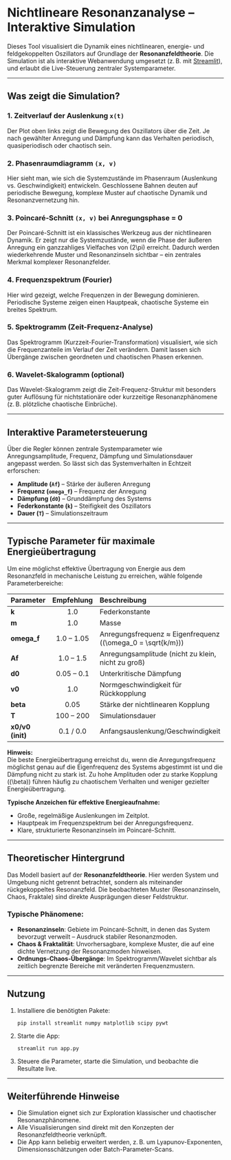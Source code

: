# Nichtlineare Resonanzanalyse – Interaktive Simulation

Dieses Tool visualisiert die Dynamik eines nichtlinearen, energie- und feldgekoppelten Oszillators auf Grundlage der **Resonanzfeldtheorie**. Die Simulation ist als interaktive Webanwendung umgesetzt (z. B. mit [Streamlit](https://streamlit.io)), und erlaubt die Live-Steuerung zentraler Systemparameter.

---

## Was zeigt die Simulation?

### 1. Zeitverlauf der Auslenkung `x(t)`
Der Plot oben links zeigt die Bewegung des Oszillators über die Zeit. Je nach gewählter Anregung und Dämpfung kann das Verhalten periodisch, quasiperiodisch oder chaotisch sein.

### 2. Phasenraumdiagramm `(x, v)`
Hier sieht man, wie sich die Systemzustände im Phasenraum (Auslenkung vs. Geschwindigkeit) entwickeln. Geschlossene Bahnen deuten auf periodische Bewegung, komplexe Muster auf chaotische Dynamik und Resonanzvernetzung hin.

### 3. Poincaré-Schnitt `(x, v)` bei Anregungsphase = 0
Der Poincaré-Schnitt ist ein klassisches Werkzeug aus der nichtlinearen Dynamik. Er zeigt nur die Systemzustände, wenn die Phase der äußeren Anregung ein ganzzahliges Vielfaches von \(2\pi\) erreicht. Dadurch werden wiederkehrende Muster und Resonanzinseln sichtbar – ein zentrales Merkmal komplexer Resonanzfelder.

### 4. Frequenzspektrum (Fourier)
Hier wird gezeigt, welche Frequenzen in der Bewegung dominieren. Periodische Systeme zeigen einen Hauptpeak, chaotische Systeme ein breites Spektrum.

### 5. Spektrogramm (Zeit-Frequenz-Analyse)
Das Spektrogramm (Kurzzeit-Fourier-Transformation) visualisiert, wie sich die Frequenzanteile im Verlauf der Zeit verändern. Damit lassen sich Übergänge zwischen geordneten und chaotischen Phasen erkennen.

### 6. Wavelet-Skalogramm (optional)
Das Wavelet-Skalogramm zeigt die Zeit-Frequenz-Struktur mit besonders guter Auflösung für nichtstationäre oder kurzzeitige Resonanzphänomene (z. B. plötzliche chaotische Einbrüche).

---

## Interaktive Parametersteuerung

Über die Regler können zentrale Systemparameter wie Anregungsamplitude, Frequenz, Dämpfung und Simulationsdauer angepasst werden. So lässt sich das Systemverhalten in Echtzeit erforschen:

- **Amplitude (`Af`)** – Stärke der äußeren Anregung
- **Frequenz (`omega_f`)** – Frequenz der Anregung
- **Dämpfung (`d0`)** – Grunddämpfung des Systems
- **Federkonstante (`k`)** – Steifigkeit des Oszillators
- **Dauer (`T`)** – Simulationszeitraum

---

## Typische Parameter für maximale Energieübertragung

Um eine möglichst effektive Übertragung von Energie aus dem Resonanzfeld in mechanische Leistung zu erreichen, wähle folgende Parameterbereiche:

| Parameter     | Empfehlung                | Beschreibung |
|---------------|:------------------------:|:------------|
| **k**         | 1.0                      | Federkonstante |
| **m**         | 1.0                      | Masse |
| **omega_f**   | 1.0 – 1.05               | Anregungsfrequenz ≈ Eigenfrequenz (\(\omega_0 = \sqrt{k/m}\)) |
| **Af**        | 1.0 – 1.5                | Anregungsamplitude (nicht zu klein, nicht zu groß) |
| **d0**        | 0.05 – 0.1               | Unterkritische Dämpfung |
| **v0**        | 1.0                      | Normgeschwindigkeit für Rückkopplung |
| **beta**      | 0.05                     | Stärke der nichtlinearen Kopplung |
| **T**         | 100 – 200                | Simulationsdauer |
| **x0/v0 (init)** | 0.1 / 0.0             | Anfangsauslenkung/Geschwindigkeit |

**Hinweis:**  
Die beste Energieübertragung erreichst du, wenn die Anregungsfrequenz möglichst genau auf die Eigenfrequenz des Systems abgestimmt ist und die Dämpfung nicht zu stark ist. Zu hohe Amplituden oder zu starke Kopplung (\(\beta\)) führen häufig zu chaotischem Verhalten und weniger gezielter Energieübertragung.

**Typische Anzeichen für effektive Energieaufnahme:**  
- Große, regelmäßige Auslenkungen im Zeitplot.
- Hauptpeak im Frequenzspektrum bei der Anregungsfrequenz.
- Klare, strukturierte Resonanzinseln im Poincaré-Schnitt.

---

## Theoretischer Hintergrund

Das Modell basiert auf der **Resonanzfeldtheorie**. Hier werden System und Umgebung nicht getrennt betrachtet, sondern als miteinander rückgekoppeltes Resonanzfeld. Die beobachteten Muster (Resonanzinseln, Chaos, Fraktale) sind direkte Ausprägungen dieser Feldstruktur.

### Typische Phänomene:

- **Resonanzinseln**: Gebiete im Poincaré-Schnitt, in denen das System bevorzugt verweilt – Ausdruck stabiler Resonanzmoden.
- **Chaos & Fraktalität**: Unvorhersagbare, komplexe Muster, die auf eine dichte Vernetzung der Resonanzmoden hinweisen.
- **Ordnungs-Chaos-Übergänge**: Im Spektrogramm/Wavelet sichtbar als zeitlich begrenzte Bereiche mit veränderten Frequenzmustern.

---

## Nutzung

1. Installiere die benötigten Pakete:
   ```
   pip install streamlit numpy matplotlib scipy pywt
   ```
2. Starte die App:
   ```
   streamlit run app.py
   ```
3. Steuere die Parameter, starte die Simulation, und beobachte die Resultate live.

---

## Weiterführende Hinweise

- Die Simulation eignet sich zur Exploration klassischer und chaotischer Resonanzphänomene.
- Alle Visualisierungen sind direkt mit den Konzepten der Resonanzfeldtheorie verknüpft.
- Die App kann beliebig erweitert werden, z. B. um Lyapunov-Exponenten, Dimensionsschätzungen oder Batch-Parameter-Scans.
